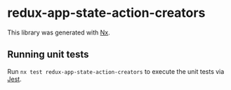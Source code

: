 # redux-app-state-action-creators

This library was generated with [Nx](https://nx.dev).

## Running unit tests

Run `nx test redux-app-state-action-creators` to execute the unit tests via [Jest](https://jestjs.io).
